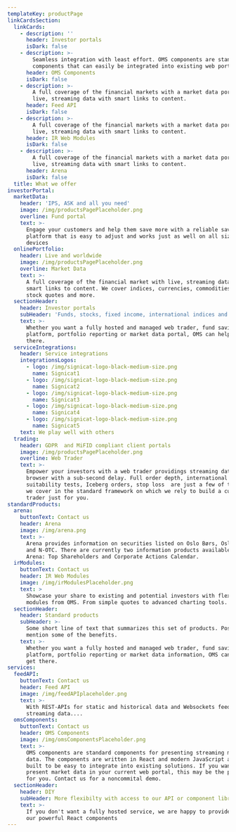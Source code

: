 ```yaml
---
templateKey: productPage
linkCardsSection:
  linkCards:
    - description: ''
      header: Investor portals
      isDark: false
    - description: >-
        Seamless integration with least effort. OMS components are standard
        components that can easily be integrated into existing web portals.
      header: OMS Components
      isDark: false
    - description: >-
        A full coverage of the financial markets with a market data portal with
        live, streaming data with smart links to content.
      header: Feed API
      isDark: false
    - description: >-
        A full coverage of the financial markets with a market data portal with
        live, streaming data with smart links to content.
      header: IR Web Modules
      isDark: false
    - description: >-
        A full coverage of the financial markets with a market data portal with
        live, streaming data with smart links to content.
      header: Arena
      isDark: false
  title: What we offer
investorPortal:
  marketData:
    header: 'IPS, ASK and all you need'
    image: /img/productsPagePlaceholder.png
    overline: Fund portal
    text: >-
      Engage your customers and help them save more with a reliable savings
      platform that is easy to adjust and works just as well on all size of
      devices
  onlinePortfolio:
    header: Live and worldwide
    image: /img/productsPagePlaceholder.png
    overline: Market Data
    text: >-
      A full coverage of the financial market with live, streaming data with
      smart links to content. We cover indices, currencies, commodities, fund,
      stock quotes and more.
  sectionHeader:
    header: Investor portals
    subHeader: 'Funds, stocks, fixed income, international indices and more'
    text: >-
      Whether you want a fully hosted and managed web trader, fund savings
      platform, portfolio reporting or market data portal, OMS can help you get
      there.
  serviceIntegrations:
    header: Service integrations
    integrationsLogos:
      - logo: /img/signicat-logo-black-medium-size.png
        name: Signicat1
      - logo: /img/signicat-logo-black-medium-size.png
        name: Signicat2
      - logo: /img/signicat-logo-black-medium-size.png
        name: Signicat3
      - logo: /img/signicat-logo-black-medium-size.png
        name: Signicat4
      - logo: /img/signicat-logo-black-medium-size.png
        name: Signicat5
    text: We play well with others
  trading:
    header: GDPR  and MiFID compliant client portals
    image: /img/productsPagePlaceholder.png
    overline: Web Trader
    text: >-
      Empower your investors with a web trader providings streaming data to the
      browser with a sub-second delay. Full order depth, international data,
      suitability tests, Iceberg orders, stop loss  are just a few of the things
      we cover in the standard framework on which we rely to build a customized
      trader just for you.
standardProducts:
  arena:
    buttonText: Contact us
    header: Arena
    image: /img/arena.png
    text: >-
      Arena provides information on securities listed on Oslo Børs, Oslo Axess
      and N-OTC. There are currently two information products available in
      Arena: Top Shareholders and Corporate Actions Calendar.
  irModules:
    buttonText: Contact us
    header: IR Web Modules
    image: /img/irModulesPlaceholder.png
    text: >
      Showcase your share to existing and potential investors with flexible web
      modules from OMS. From simple quotes to advanced charting tools.
  sectionHeader:
    header: Standard products
    subHeader: >-
      Some short line of text that summarizes this set of products. Possibly
      mention some of the benefits.
    text: >-
      Whether you want a fully hosted and managed web trader, fund savings
      platform, portfolio reporting or market data information, OMS can help you
      get there.
services:
  feedAPI:
    buttonText: Contact us
    header: Feed API
    image: /img/feedAPIplaceholder.png
    text: >-
      With REST-APIs for static and historical data and Websockets feed for
      streaming data....
  omsComponents:
    buttonText: Contact us
    header: OMS Components
    image: /img/omsComponentsPlaceholder.png
    text: >-
      OMS components are standard components for presenting streaming market
      data. The components are written in React and modern JavaScript and are
      built to be easy to integrate into existing solutions. If you want to
      present market data in your current web portal, this may be the product
      for you. Contact us for a noncommital demo.
  sectionHeader:
    header: DIY
    subHeader: More flexibilty with access to our API or component library
    text: >-
      If you don't want a fully hosted service, we are happy to provide APIs or
      our powerful React components
---
```


